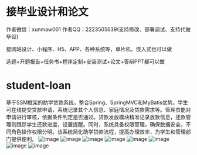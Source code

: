 # 接毕业设计和论文
作者微信：xunmaw001  作者QQ：2223505639(支持修改、部署调试、支持代做毕设)

接网站设计、小程序、H5、APP、各种系统等，单片机、嵌入式也可以做

选题+开题报告+任务书+程序定制+安装测试+论文+答辩PPT都可以做
# student-loan
基于SSM框架的助学贷款系统，整合Spring、SpringMVC和MyBatis优势。学生可在线提交贷款申请，系统记录其个人信息、家庭情况及贷款需求等。管理员能对申请进行审核，依据条件判定是否通过。贷款发放模块精准记录放款信息，还款管理则跟踪学生还款进度，设置提醒。同时，系统具备权限管理，确保数据安全，不同角色操作权限分明。该系统简化助学贷款流程，提高办理效率，为学生和管理部门提供便利。
![image](https://github.com/user-attachments/assets/171a742e-8c0c-41ea-bd7a-cdb178e8fbff)
![image](https://github.com/user-attachments/assets/f8e62c4f-32cd-4331-b79c-41676021d495)
![image](https://github.com/user-attachments/assets/05fa91e1-7852-4c18-a4ba-2ac504802348)
![image](https://github.com/user-attachments/assets/56340491-8d6d-44c1-a568-0d76a52c7f99)
![image](https://github.com/user-attachments/assets/f9e5aab9-7599-4e64-82b7-b38e5f3bec34)
![image](https://github.com/user-attachments/assets/a9b9f6e7-c2d2-494f-9bb6-c888d744784d)
![image](https://github.com/user-attachments/assets/4d8f5f44-e89d-4bb9-a647-227ccb46a486)
![image](https://github.com/user-attachments/assets/62e7879a-66bd-4161-b9a0-6fec23cfb10d)
